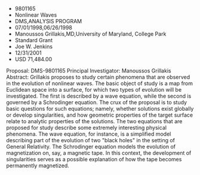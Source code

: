 
* 9801165
* Nonlinear Waves
* DMS,ANALYSIS PROGRAM
* 07/01/1998,06/26/1998
* Manoussos Grillakis,MD,University of Maryland, College Park
* Standard Grant
* Joe W. Jenkins
* 12/31/2001
* USD 71,484.00

Proposal: DMS-9801165 Principal Investigator: Manoussos Grillakis Abstract:
Grillakis proposes to study certain phenomena that are observed in the evolution
of nonlinear waves. The basic object of study is a map from Euclidean space into
a surface, for which two types of evolution will be investigated. The first is
described by a wave equation, while the second is governed by a Schrodinger
equation. The crux of the proposal is to study basic questions for such
equations; namely, whether solutions exist globally or develop singularities,
and how geometric properties of the target surface relate to analytic properties
of the solutions. The two equations that are proposed for study describe some
extremely interesting physical phenomena. The wave equation, for instance, is a
simplified model describing part of the evolution of two "black holes" in the
setting of General Relativity. The Schrodinger equation models the evolution of
magnetization on, say, a magnetic tape. In this context, the development of
singularities serves as a possible explanation of how the tape becomes
permanently magnetized.
